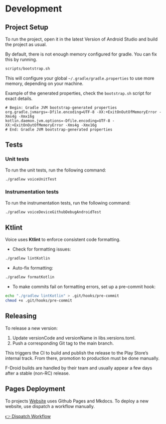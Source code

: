 # Development

## Project Setup

To run the project, open it in the latest Version of Android Studio and build the project as usual.

By default, there is not enough memory configured for gradle. You can fix this by running.

```sh
scripts/bootstrap.sh
```

This will configure your global `~/.gradle/gradle.properties` to use more memory, depending on your machine.

Example of the generated properties, check the `bootstrap.sh` script for exact details.

```properties
# Begin: Gradle JVM bootstrap-generated properties
org.gradle.jvmargs=-Dfile.encoding=UTF-8 -XX:+ExitOnOutOfMemoryError -Xms4g -Xmx16g
kotlin.daemon.jvm.options=-Dfile.encoding=UTF-8 -XX:+ExitOnOutOfMemoryError -Xms4g -Xmx16g
# End: Gradle JVM bootstrap-generated properties
```

## Tests

### Unit tests

To run the unit tests, run the following command:

```sh
./gradlew voiceUnitTest
```

### Instrumentation tests

To run the instrumentation tests, run the following command:

```sh
./gradlew voiceDeviceGithubDebugAndroidTest
```

## Ktlint

Voice uses **Ktlint** to enforce consistent code formatting.

- Check for formatting issues:

```sh
./gradlew lintKotlin
```

- Auto-fix formatting:

```sh
./gradlew formatKotlin
```

- To make commits fail on formatting errors, set up a pre-commit hook:

```sh
echo "./gradlew lintKotlin" > .git/hooks/pre-commit
chmod +x .git/hooks/pre-commit
```

## Releasing

To release a new version:

1. Update versionCode and versionName in libs.versions.toml.
2. Push a corresponding Git tag to the main branch.

This triggers the CI to build and publish the release to the Play Store’s internal track. From there, promotion to production must be done
manually.

F-Droid builds are handled by their team and usually appear a few days after a stable (non-RC) release.

## Pages Deployment

To projects [Website](https://voice.woitaschek.de/) uses Github Pages and Mkdocs.
To deploy a new website, use dispatch a workflow
manually.

[👉 Dispatch Workflow](https://github.com/PaulWoitaschek/Voice/actions/workflows/deploy_pages.yml)
